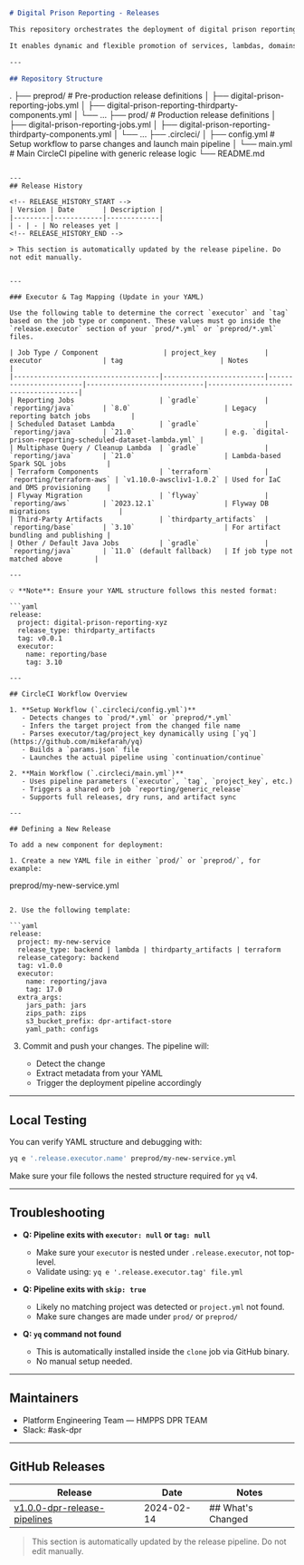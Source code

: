 ```markdown
# Digital Prison Reporting - Releases

This repository orchestrates the deployment of digital prison reporting components using **CircleCI**, based on YAML configuration files located in `prod/` and `preprod/` directories.

It enables dynamic and flexible promotion of services, lambdas, domains, and other artifacts across environments using a parameterized CI/CD setup.

---

## Repository Structure

```

.
├── preprod/                            # Pre-production release definitions
│   ├── digital-prison-reporting-jobs.yml
│   ├── digital-prison-reporting-thirdparty-components.yml
│   └── ...
├── prod/                               # Production release definitions
│   ├── digital-prison-reporting-jobs.yml
│   ├── digital-prison-reporting-thirdparty-components.yml
│   └── ...
├── .circleci/
│   ├── config.yml                      # Setup workflow to parse changes and launch main pipeline
│   └── main.yml                        # Main CircleCI pipeline with generic release logic
└── README.md

```

---
## Release History

<!-- RELEASE_HISTORY_START -->
| Version | Date       | Description |
|---------|------------|-------------|
| - | - | No releases yet |
<!-- RELEASE_HISTORY_END -->

> This section is automatically updated by the release pipeline. Do not edit manually.


---

### Executor & Tag Mapping (Update in your YAML)

Use the following table to determine the correct `executor` and `tag` based on the job type or component. These values must go inside the `release.executor` section of your `prod/*.yml` or `preprod/*.yml` files.

| Job Type / Component                | project_key            | executor               | tag                        | Notes                               |
|------------------------------------|-------------------------|------------------------|-----------------------------|--------------------------------------|
| Reporting Jobs                     | `gradle`                | `reporting/java`       | `8.0`                       | Legacy reporting batch jobs          |
| Scheduled Dataset Lambda           | `gradle`                | `reporting/java`       | `21.0`                      | e.g. `digital-prison-reporting-scheduled-dataset-lambda.yml` |
| Multiphase Query / Cleanup Lambda  | `gradle`                | `reporting/java`       | `21.0`                      | Lambda-based Spark SQL jobs          |
| Terraform Components               | `terraform`             | `reporting/terraform-aws` | `v1.10.0-awscliv1-1.0.2` | Used for IaC and DMS provisioning    |
| Flyway Migration                   | `flyway`                | `reporting/aws`        | `2023.12.1`                 | Flyway DB migrations                 |
| Third-Party Artifacts              | `thirdparty_artifacts`  | `reporting/base`       | `3.10`                      | For artifact bundling and publishing |
| Other / Default Java Jobs          | `gradle`                | `reporting/java`       | `11.0` (default fallback)   | If job type not matched above        |

---

💡 **Note**: Ensure your YAML structure follows this nested format:

```yaml
release:
  project: digital-prison-reporting-xyz
  release_type: thirdparty_artifacts
  tag: v0.0.1
  executor:
    name: reporting/base
    tag: 3.10

---

## CircleCI Workflow Overview

1. **Setup Workflow (`.circleci/config.yml`)**
   - Detects changes to `prod/*.yml` or `preprod/*.yml`
   - Infers the target project from the changed file name
   - Parses executor/tag/project_key dynamically using [`yq`](https://github.com/mikefarah/yq)
   - Builds a `params.json` file
   - Launches the actual pipeline using `continuation/continue`

2. **Main Workflow (`.circleci/main.yml`)**
   - Uses pipeline parameters (`executor`, `tag`, `project_key`, etc.)
   - Triggers a shared orb job `reporting/generic_release`
   - Supports full releases, dry runs, and artifact sync

---

## Defining a New Release

To add a new component for deployment:

1. Create a new YAML file in either `prod/` or `preprod/`, for example:
```

preprod/my-new-service.yml

````

2. Use the following template:

```yaml
release:
  project: my-new-service
  release_type: backend | lambda | thirdparty_artifacts | terraform
  release_category: backend
  tag: v1.0.0
  executor:
    name: reporting/java
    tag: 17.0
  extra_args:
    jars_path: jars
    zips_path: zips
    s3_bucket_prefix: dpr-artifact-store
    yaml_path: configs
````

3. Commit and push your changes. The pipeline will:

   * Detect the change
   * Extract metadata from your YAML
   * Trigger the deployment pipeline accordingly

---

## Local Testing

You can verify YAML structure and debugging with:

```bash
yq e '.release.executor.name' preprod/my-new-service.yml
```

Make sure your file follows the nested structure required for `yq` v4.

---

## Troubleshooting

* **Q: Pipeline exits with `executor: null` or `tag: null`**

  * Make sure your `executor` is nested under `.release.executor`, not top-level.
  * Validate using: `yq e '.release.executor.tag' file.yml`

* **Q: Pipeline exits with `skip: true`**

  * Likely no matching project was detected or `project.yml` not found.
  * Make sure changes are made under `prod/` or `preprod/`

* **Q: `yq` command not found**

  * This is automatically installed inside the `clone` job via GitHub binary.
  * No manual setup needed.

---

## Maintainers

* Platform Engineering Team —  HMPPS DPR TEAM
* Slack: #ask-dpr

---

## GitHub Releases

<!-- GITHUB_RELEASES_START -->
| Release | Date       | Notes |
|---------|------------|-------|
| [v1.0.0-dpr-release-pipelines](https://github.com/ministryofjustice/digital-prison-reporting-releases/releases/tag/v1.0.0) | 2024-02-14 | ## What's Changed |
<!-- GITHUB_RELEASES_END -->

> This section is automatically updated by the release pipeline. Do not edit manually.
